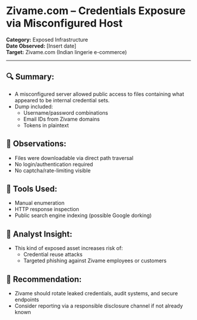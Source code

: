 # Zivame.com – Credentials Exposure via Misconfigured Host

**Category:** Exposed Infrastructure  
**Date Observed:** [Insert date]  
**Target:** Zivame.com (Indian lingerie e-commerce)

---

## 🔍 Summary:
- A misconfigured server allowed public access to files containing what appeared to be internal credential sets.
- Dump included:
  - Username/password combinations
  - Email IDs from Zivame domains
  - Tokens in plaintext

## 🔬 Observations:
- Files were downloadable via direct path traversal
- No login/authentication required
- No captcha/rate-limiting visible

## 🔧 Tools Used:
- Manual enumeration
- HTTP response inspection
- Public search engine indexing (possible Google dorking)

## 🧠 Analyst Insight:
- This kind of exposed asset increases risk of:
  - Credential reuse attacks
  - Targeted phishing against Zivame employees or customers

## 📌 Recommendation:
- Zivame should rotate leaked credentials, audit systems, and secure endpoints
- Consider reporting via a responsible disclosure channel if not already known

